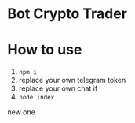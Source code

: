 # Bot Crypto Trader

# How to use

1. `npm i`
2. replace your own telegram token
3. replace your own chat if 
4. `node index`

new one